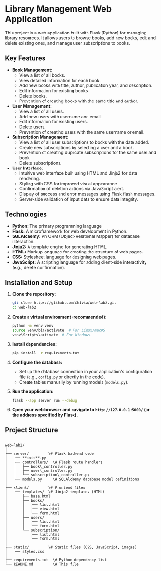 # Library Management Web Application

This project is a web application built with Flask (Python) for managing library resources. It allows users to browse books, add new books, edit and delete existing ones, and manage user subscriptions to books.

## Key Features

  * **Book Management:**
      * View a list of all books.
      * View detailed information for each book.
      * Add new books with title, author, publication year, and description.
      * Edit information for existing books.
      * Delete books.
      * Prevention of creating books with the same title and author.
  * **User Management:**
      * View a list of all users.
      * Add new users with username and email.
      * Edit information for existing users.
      * Delete users.
      * Prevention of creating users with the same username or email.
  * **Subscription Management:**
      * View a list of all user subscriptions to books with the date added.
      * Create new subscriptions by selecting a user and a book.
      * Prevention of creating duplicate subscriptions for the same user and book.
      * Delete subscriptions.
  * **User Interface:**
      * Intuitive web interface built using HTML and Jinja2 for data rendering.
      * Styling with CSS for improved visual appearance.
      * Confirmation of deletion actions via JavaScript alert.
      * Display of success and error messages using Flask flash messages.
      * Server-side validation of input data to ensure data integrity.

## Technologies

  * **Python:** The primary programming language.
  * **Flask:** A microframework for web development in Python.
  * **SQLAlchemy:** An ORM (Object-Relational Mapper) for database interaction.
  * **Jinja2:** A template engine for generating HTML.
  * **HTML:** Markup language for creating the structure of web pages.
  * **CSS:** Stylesheet language for designing web pages.
  * **JavaScript:** A scripting language for adding client-side interactivity (e.g., delete confirmation).

## Installation and Setup

1.  **Clone the repository:**

    ```bash
    git clone https://github.com/Chivta/web-lab2.git
    cd web-lab2
    ```

2.  **Create a virtual environment (recommended):**

    ```bash
    python -m venv venv
    source venv/bin/activate  # For Linux/macOS
    venv\Scripts\activate  # For Windows
    ```

3.  **Install dependencies:**

    ```bash
    pip install -r requirements.txt
    ```

4.  **Configure the database:**

      * Set up the database connection in your application's configuration file (e.g., `config.py` or directly in the code).
      * Create tables manually by running models (`models.py`).

5.  **Run the application:**

    ```bash
    flask --app server run --debug
    ```

6.  **Open your web browser and navigate to `http://127.0.0.1:5000/` (or the address specified by Flask).**

## Project Structure

````

web-lab2/
│
├── server/         \# Flask backend code
│   ├── **init**.py
│   ├── controllers/  \# Flask route handlers
│   │   ├── book\_controller.py
│   │   ├── user\_controller.py
│   │   └── subscription\_controller.py
│   └── models.py     \# SQLAlchemy database model definitions
│
├── client/         \# Frontend files
│   └── templates/  \# Jinja2 templates (HTML)
│       ├── base.html
│       ├── books/
│       │   ├── list.html
│       │   ├── view.html
│       │   └── form.html
│       ├── users/
│       │   ├── list.html
│       │   └── form.html
│       └── subscription/
│           ├── list.html
│           └── form.html
│
├── static/         \# Static files (CSS, JavaScript, images)
│   └── styles.css
│
├── requirements.txt  \# Python dependency list
└── README.md         \# This file
